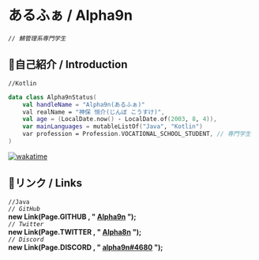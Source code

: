 #  あるふぁ / Alpha9n

*`// 鯖管理系専門学生`*  

## 🔷自己紹介 / Introduction
`//Kotlin`
```kotlin
data class Alpha9nStatus(
    val handleName = "Alpha9n(あるふぁ)"
    val realName = "神保 恒介(じんぼ こうすけ)",
    val age = (LocalDate.now() - LocalDate.of(2003, 8, 4)),
    var mainLanguages = mutableListOf("Java", "Kotlin")
    var profession = Profession.VOCATIONAL_SCHOOL_STUDENT, // 専門学生
)
```
[![wakatime](https://wakatime.com/badge/user/67e37f65-b3fd-43f9-9bdd-ad6486cabfc8.svg)](https://wakatime.com/@67e37f65-b3fd-43f9-9bdd-ad6486cabfc8)

## 🔗リンク / Links

`//Java`  
*`// GitHub`*  
**new Link(Page.GITHUB , " [Alpha9n](https://github.com/Alpha9n) ");**  
*`// Twitter`*  
**new Link(Page.TWITTER , " [Alpha8n](https://twitter.com/Alpha8n) ");**  
*`// Discord`*  
**new Link(Page.DISCORD , " [alpha9n#4680](https://discord.gg/user/alpha9n#4680) ");**  
<!--
**Alpha9n/Alpha9n** is a ✨ _special_ ✨ repository because its `README.md` (this file) appears on your GitHub profile.

Here are some ideas to get you started:

- 🔭 I’m currently working on ...
- 🌱 I’m currently learning ...
- 👯 I’m looking to collaborate on ...
- 🤔 I’m looking for help with ...
- 💬 Ask me about ...
- 📫 How to reach me: ...
- 😄 Pronouns: ...
- ⚡ Fun fact: ...
-->
